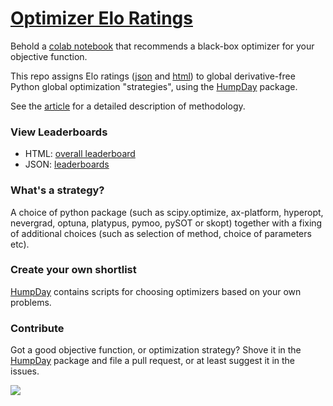 # [Optimizer Elo Ratings](https://microprediction.github.io/optimizer-elo-ratings/html_leaderboards/overall.html)

Behold a [colab notebook](https://github.com/microprediction/humpday/blob/main/black_box_optimization_package_recommender.ipynb) that recommends a black-box optimizer for your objective function. 

This repo assigns Elo ratings ([json](https://github.com/microprediction/optimizer-elo-ratings/tree/main/results/leaderboards/overall) and [html](https://microprediction.github.io/optimizer-elo-ratings/html_leaderboards/overall.html)) to global derivative-free Python global optimization "strategies", using the [HumpDay](https://github.com/microprediction/humpday) package. 

See the [article](https://www.microprediction.com/blog/humpday) for a detailed description of methodology. 


### View Leaderboards

- HTML: [overall leaderboard](https://microprediction.github.io/optimizer-elo-ratings/html_leaderboards/overall.html) 
- JSON: [leaderboards](https://github.com/microprediction/optimizer-elo-ratings/tree/main/results/leaderboards) 

### What's a strategy?

A choice of python package (such as scipy.optimize, ax-platform, hyperopt, nevergrad, optuna, platypus, pymoo, pySOT or skopt) together with a fixing of additional choices (such as selection of method, choice of parameters etc). 

### Create your own shortlist

[HumpDay](https://github.com/microprediction/humpday) contains scripts for choosing optimizers based on your own problems.   


### Contribute

Got a good objective function, or optimization strategy? Shove it in the [HumpDay](https://github.com/microprediction/humpday) package and file a pull request, or at least suggest it in the issues. 


![](https://i.imgur.com/WgL7NCC.png)
